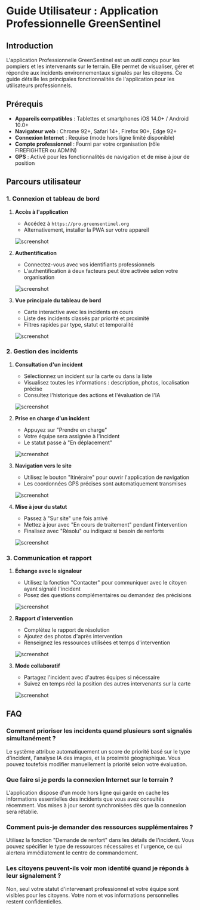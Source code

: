 # Guide Utilisateur : Application Professionnelle GreenSentinel

## Introduction

L'application Professionnelle GreenSentinel est un outil conçu pour les pompiers et les intervenants sur le terrain. Elle permet de visualiser, gérer et répondre aux incidents environnementaux signalés par les citoyens. Ce guide détaille les principales fonctionnalités de l'application pour les utilisateurs professionnels.

## Prérequis

- **Appareils compatibles** : Tablettes et smartphones iOS 14.0+ / Android 10.0+
- **Navigateur web** : Chrome 92+, Safari 14+, Firefox 90+, Edge 92+
- **Connexion Internet** : Requise (mode hors ligne limité disponible)
- **Compte professionnel** : Fourni par votre organisation (rôle FIREFIGHTER ou ADMIN)
- **GPS** : Activé pour les fonctionnalités de navigation et de mise à jour de position

## Parcours utilisateur

### 1. Connexion et tableau de bord

1. **Accès à l'application**
   - Accédez à `https://pro.greensentinel.org`
   - Alternativement, installer la PWA sur votre appareil

   ![screenshot](./img/pro_access.png)

2. **Authentification**
   - Connectez-vous avec vos identifiants professionnels
   - L'authentification à deux facteurs peut être activée selon votre organisation

   ![screenshot](./img/pro_login.png)

3. **Vue principale du tableau de bord**
   - Carte interactive avec les incidents en cours
   - Liste des incidents classés par priorité et proximité
   - Filtres rapides par type, statut et temporalité

   ![screenshot](./img/pro_dashboard.png)

### 2. Gestion des incidents

1. **Consultation d'un incident**
   - Sélectionnez un incident sur la carte ou dans la liste
   - Visualisez toutes les informations : description, photos, localisation précise
   - Consultez l'historique des actions et l'évaluation de l'IA

   ![screenshot](./img/pro_incident_details.png)

2. **Prise en charge d'un incident**
   - Appuyez sur "Prendre en charge"
   - Votre équipe sera assignée à l'incident
   - Le statut passe à "En déplacement"

   ![screenshot](./img/pro_take_action.png)

3. **Navigation vers le site**
   - Utilisez le bouton "Itinéraire" pour ouvrir l'application de navigation
   - Les coordonnées GPS précises sont automatiquement transmises

   ![screenshot](./img/pro_navigation.png)

4. **Mise à jour du statut**
   - Passez à "Sur site" une fois arrivé
   - Mettez à jour avec "En cours de traitement" pendant l'intervention
   - Finalisez avec "Résolu" ou indiquez si besoin de renforts

   ![screenshot](./img/pro_status_update.png)

### 3. Communication et rapport

1. **Échange avec le signaleur**
   - Utilisez la fonction "Contacter" pour communiquer avec le citoyen ayant signalé l'incident
   - Posez des questions complémentaires ou demandez des précisions

   ![screenshot](./img/pro_contact_reporter.png)

2. **Rapport d'intervention**
   - Complétez le rapport de résolution
   - Ajoutez des photos d'après intervention
   - Renseignez les ressources utilisées et temps d'intervention

   ![screenshot](./img/pro_resolution_report.png)

3. **Mode collaboratif**
   - Partagez l'incident avec d'autres équipes si nécessaire
   - Suivez en temps réel la position des autres intervenants sur la carte

   ![screenshot](./img/pro_collaboration.png)

## FAQ

### Comment prioriser les incidents quand plusieurs sont signalés simultanément ?
Le système attribue automatiquement un score de priorité basé sur le type d'incident, l'analyse IA des images, et la proximité géographique. Vous pouvez toutefois modifier manuellement la priorité selon votre évaluation.

### Que faire si je perds la connexion Internet sur le terrain ?
L'application dispose d'un mode hors ligne qui garde en cache les informations essentielles des incidents que vous avez consultés récemment. Vos mises à jour seront synchronisées dès que la connexion sera rétablie.

### Comment puis-je demander des ressources supplémentaires ?
Utilisez la fonction "Demande de renfort" dans les détails de l'incident. Vous pouvez spécifier le type de ressources nécessaires et l'urgence, ce qui alertera immédiatement le centre de commandement.

### Les citoyens peuvent-ils voir mon identité quand je réponds à leur signalement ?
Non, seul votre statut d'intervenant professionnel et votre équipe sont visibles pour les citoyens. Votre nom et vos informations personnelles restent confidentielles.
